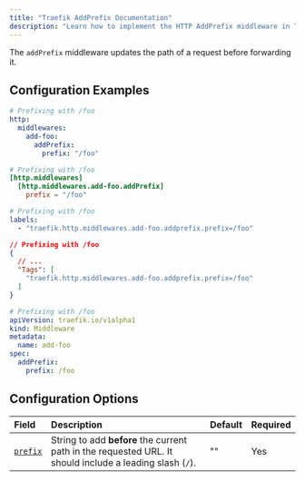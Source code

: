 ```yaml
---
title: "Traefik AddPrefix Documentation"
description: "Learn how to implement the HTTP AddPrefix middleware in Traefik Proxy to updates request paths before being forwarded. Read the technical documentation."
---
```


The `addPrefix` middleware updates the path of a request before forwarding it.

## Configuration Examples

```yaml tab="Structured (YAML)"
# Prefixing with /foo
http:
  middlewares:
    add-foo:
      addPrefix:
        prefix: "/foo"
```

```toml tab="Structured (TOML)"
# Prefixing with /foo
[http.middlewares]
  [http.middlewares.add-foo.addPrefix]
    prefix = "/foo"
```

```yaml tab="Labels"
# Prefixing with /foo
labels:
  - "traefik.http.middlewares.add-foo.addprefix.prefix=/foo"
```

```json tab="Tags"
// Prefixing with /foo
{
  // ...
  "Tags": [
    "traefik.http.middlewares.add-foo.addprefix.prefix=/foo"
  ]
}
```

```yaml tab="Kubernetes"
# Prefixing with /foo
apiVersion: traefik.io/v1alpha1
kind: Middleware
metadata:
  name: add-foo
spec:
  addPrefix:
    prefix: /foo
```

## Configuration Options

| Field  | Description                                                                                                                                                                                                | Default | Required |
|:-----------------------------|:-----------------------------------------------------------------------------------------------------------------------------------------------------------------------------------------------------------|:--------|:---------|
| <a id="prefix" href="#prefix" title="#prefix">`prefix`</a> | String to add **before** the current path in the requested URL. It should include a leading slash (`/`). | "" | Yes |
